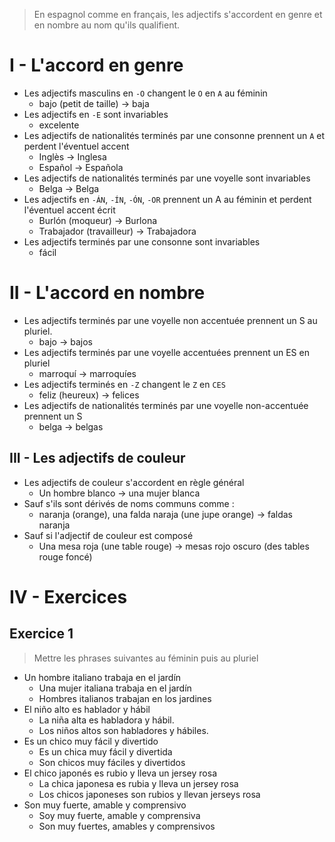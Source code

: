 > En espagnol comme en français, les adjectifs s'accordent en genre et en nombre au nom qu'ils qualifient.

# I - L'accord en genre

- Les adjectifs masculins en `-O` changent le `O` en `A` au féminin
	- bajo (petit de taille) $\to$ baja
- Les adjectifs en `-E` sont invariables
	- excelente
- Les adjectifs de nationalités terminés par une consonne prennent un `A` et perdent l'éventuel accent
	- Inglès $\to$ Inglesa
	- Español $\to$ Española
- Les adjectifs de nationalités terminés par une voyelle sont invariables
	- Belga $\to$ Belga
- Les adjectifs en `-ÁN`, `-ÍN`, `-ÓN`, `-OR` prennent un A au féminin et perdent l'éventuel accent écrit
	- Burlón (moqueur) $\to$ Burlona
	- Trabajador (travailleur) $\to$ Trabajadora
- Les adjectifs terminés par une consonne sont invariables
	- fácil

# II - L'accord en nombre

- Les adjectifs terminés par une voyelle non accentuée prennent un S au pluriel.
	- bajo $\to$ bajos
- Les adjectifs terminés par une voyelle accentuées prennent un ES en pluriel
	- marroquí $\to$ marroquíes
- Les adjectifs terminés en `-Z` changent le `Z` en `CES`
	- feliz (heureux) $\to$ felices
- Les adjectifs de nationalités terminés par une voyelle non-accentuée prennent un S
	- belga $\to$ belgas

## III - Les adjectifs de couleur

- Les adjectifs de couleur s'accordent en règle général
	- Un hombre blanco $\to$ una mujer blanca
- Sauf s'ils sont dérivés de noms communs comme :
	- naranja (orange), una falda naraja (une jupe orange) $\to$ faldas naranja
- Sauf si l'adjectif de couleur est composé
	- Una mesa roja (une table rouge) $\to$ mesas rojo oscuro (des tables rouge foncé)

# IV - Exercices

## Exercice 1

> Mettre les phrases suivantes au féminin puis au pluriel

- Un hombre italiano trabaja en el jardín
	- Una mujer italiana trabaja en el jardín
	- Hombres italianos trabajan en los jardines
- El niño alto es hablador y hábil
	- La niña alta es habladora y hábil.
	- Los niños altos son habladores y hábiles.
- Es un chico muy fácil y divertido
	- Es un chica muy fácil y divertida
	- Son chicos muy fáciles y divertidos
- El chico japonés es rubio y lleva un jersey rosa
	- La chica japonesa es rubia y lleva un jersey rosa
	- Los chicos japoneses son rubios y llevan jerseys rosa
- Son muy fuerte, amable y comprensivo
	- Soy muy fuerte, amable y comprensiva
	- Son muy fuertes, amables y comprensivos
